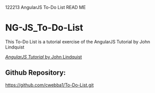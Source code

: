 
122213 AngularJS To-Do List READ ME

NG-JS_To-Do-List
===============

This To-Do List is a tutorial exercise of the AngularJS Tutorial by John Lindquist

[*AngularJS Tutorial* by John Lindquist](http://www.youtube.com/watch?v=WuiHuZq_cg4&list=PL173F1A311439C05D)

Github Repository:
--------------------------

https://github.com/cwebba1/To-Do-List.git


